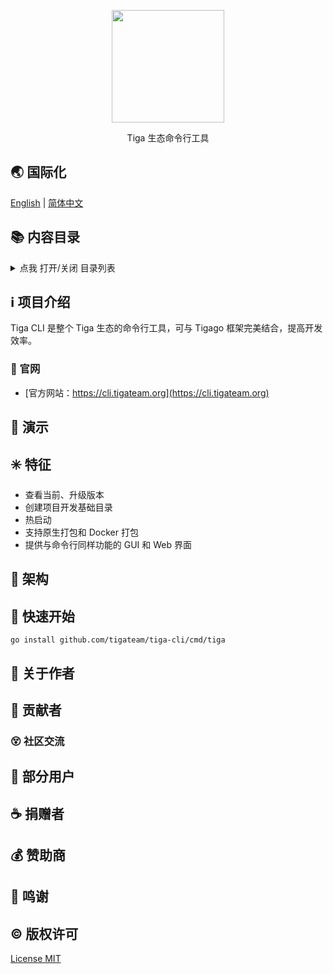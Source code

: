 <p align="center">
   <img src="https://cdn.jsdelivr.net/gh/misitebao/CDN@master/md/tigacli_logo.png" width="180" height="180"/><br/>
</p>
<p align="center">
Tiga 生态命令行工具
</p>

<span id="nav-1"></span>

## 🌏 国际化

[English](README.md) | [简体中文](README.zh-Hans.md)

<span id="nav-2"></span>

## 📚 内容目录

<details>
  <summary>点我 打开/关闭 目录列表</summary>
  
- [国际化](#nav-1)
- [内容目录](#nav-2)
- [项目介绍](#nav-3)
  - [官方网站](#nav-3-1)
- [图形演示](#nav-4)
- [功能特色](#nav-5)
- [架构](#nav-6)
- [新手入门](#nav-7)
- [关于作者](#nav-8)
- [贡献者](#nav-9)
  - [社区交流](#nav-9-1)
- [部分用户](#nav-10)
- [发布记录](CHANGE.md)
- [捐赠者](#nav-11)
- [赞助商](#nav-12)
- [特别鸣谢](#nav-13)
- [版权许可](#nav-14)

</details>

<span id="nav-3"></span>

## ℹ️ 项目介绍

Tiga CLI 是整个 Tiga 生态的命令行工具，可与 Tigago 框架完美结合，提高开发效率。
<span id="nav-3-1"></span>

### 🔔 官网

- [官方网站：https://cli.tigateam.org](https://cli.tigateam.org)

<span id="nav-4"></span>

## 🌅 演示

<span id="nav-5"></span>

## ✳️ 特征

- 查看当前、升级版本
- 创建项目开发基础目录
- 热启动
- 支持原生打包和 Docker 打包
- 提供与命令行同样功能的 GUI 和 Web 界面

<span id="nav-6"></span>

## 🍊 架构

<span id="nav-7"></span>

## 💎 快速开始

```shell
go install github.com/tigateam/tiga-cli/cmd/tiga

```

<span id="nav-8"></span>

## 🙆 关于作者

<span id="nav-9"></span>

## 🌟 贡献者

<span id="nav-9-1"></span>

### 😵 社区交流

<span id="nav-10"></span>

## 👼 部分用户

<span id="nav-11"></span>

## ☕ 捐赠者

<span id="nav-12"></span>

## 💰 赞助商

<span id="nav-13"></span>

## 👏 鸣谢

<span id="nav-14"></span>

## ©️ 版权许可

[License MIT](LICENSE)
